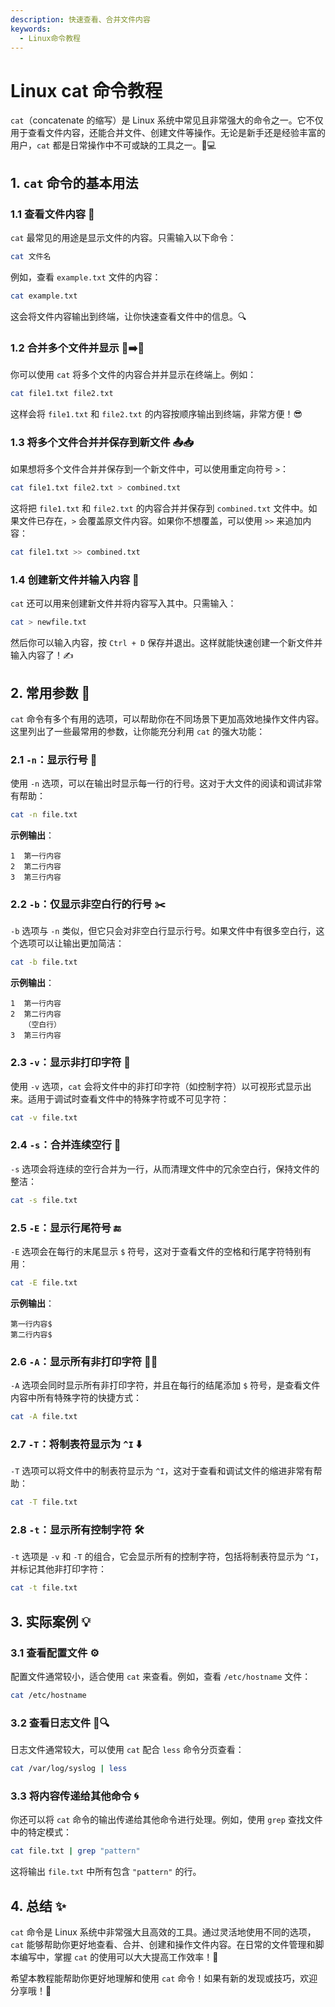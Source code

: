 ```yaml
---
description: 快速查看、合并文件内容
keywords:
  - Linux命令教程
---
```



# Linux cat 命令教程

`cat`（concatenate 的缩写）是 Linux 系统中常见且非常强大的命令之一。它不仅用于查看文件内容，还能合并文件、创建文件等操作。无论是新手还是经验丰富的用户，`cat` 都是日常操作中不可或缺的工具之一。🐧💻

## 1. `cat` 命令的基本用法

### 1.1 查看文件内容 📜

`cat` 最常见的用途是显示文件的内容。只需输入以下命令：

```bash
cat 文件名
```

例如，查看 `example.txt` 文件的内容：

```bash
cat example.txt
```

这会将文件内容输出到终端，让你快速查看文件中的信息。🔍

### 1.2 合并多个文件并显示 📂➡️📂

你可以使用 `cat` 将多个文件的内容合并并显示在终端上。例如：

```bash
cat file1.txt file2.txt
```

这样会将 `file1.txt` 和 `file2.txt` 的内容按顺序输出到终端，非常方便！😎

### 1.3 将多个文件合并并保存到新文件 📤📥

如果想将多个文件合并并保存到一个新文件中，可以使用重定向符号 `>`：

```bash
cat file1.txt file2.txt > combined.txt
```

这将把 `file1.txt` 和 `file2.txt` 的内容合并并保存到 `combined.txt` 文件中。如果文件已存在，`>` 会覆盖原文件内容。如果你不想覆盖，可以使用 `>>` 来追加内容：

```bash
cat file1.txt >> combined.txt
```

### 1.4 创建新文件并输入内容 📝

`cat` 还可以用来创建新文件并将内容写入其中。只需输入：

```bash
cat > newfile.txt
```

然后你可以输入内容，按 `Ctrl + D` 保存并退出。这样就能快速创建一个新文件并输入内容了！✍️

## 2. 常用参数 🔧

`cat` 命令有多个有用的选项，可以帮助你在不同场景下更加高效地操作文件内容。这里列出了一些最常用的参数，让你能充分利用 `cat` 的强大功能：

### 2.1 `-n`：显示行号 🔢

使用 `-n` 选项，可以在输出时显示每一行的行号。这对于大文件的阅读和调试非常有帮助：

```bash
cat -n file.txt
```

**示例输出**：

```text
1  第一行内容
2  第二行内容
3  第三行内容
```

### 2.2 `-b`：仅显示非空白行的行号 ✂️

`-b` 选项与 `-n` 类似，但它只会对非空白行显示行号。如果文件中有很多空白行，这个选项可以让输出更加简洁：

```bash
cat -b file.txt
```

**示例输出**：

```text
1  第一行内容
2  第二行内容
   （空白行）
3  第三行内容
```

### 2.3 `-v`：显示非打印字符 👀

使用 `-v` 选项，`cat` 会将文件中的非打印字符（如控制字符）以可视形式显示出来。适用于调试时查看文件中的特殊字符或不可见字符：

```bash
cat -v file.txt
```

### 2.4 `-s`：合并连续空行 🧹

`-s` 选项会将连续的空行合并为一行，从而清理文件中的冗余空白行，保持文件的整洁：

```bash
cat -s file.txt
```

### 2.5 `-E`：显示行尾符号 🔚

`-E` 选项会在每行的末尾显示 `$` 符号，这对于查看文件的空格和行尾字符特别有用：

```bash
cat -E file.txt
```

**示例输出**：

```text
第一行内容$
第二行内容$
```

### 2.6 `-A`：显示所有非打印字符 🧑‍💻

`-A` 选项会同时显示所有非打印字符，并且在每行的结尾添加 `$` 符号，是查看文件内容中所有特殊字符的快捷方式：

```bash
cat -A file.txt
```

### 2.7 `-T`：将制表符显示为 `^I` ⬇️

`-T` 选项可以将文件中的制表符显示为 `^I`，这对于查看和调试文件的缩进非常有帮助：

```bash
cat -T file.txt
```

### 2.8 `-t`：显示所有控制字符 🛠️

`-t` 选项是 `-v` 和 `-T` 的组合，它会显示所有的控制字符，包括将制表符显示为 `^I`，并标记其他非打印字符：

```bash
cat -t file.txt
```

## 3. 实际案例 💡

### 3.1 查看配置文件 ⚙️

配置文件通常较小，适合使用 `cat` 来查看。例如，查看 `/etc/hostname` 文件：

```bash
cat /etc/hostname
```

### 3.2 查看日志文件 📜🔍

日志文件通常较大，可以使用 `cat` 配合 `less` 命令分页查看：

```bash
cat /var/log/syslog | less
```

### 3.3 将内容传递给其他命令 🌀

你还可以将 `cat` 命令的输出传递给其他命令进行处理。例如，使用 `grep` 查找文件中的特定模式：

```bash
cat file.txt | grep "pattern"
```

这将输出 `file.txt` 中所有包含 `"pattern"` 的行。

## 4. 总结 ✨

`cat` 命令是 Linux 系统中非常强大且高效的工具。通过灵活地使用不同的选项，`cat` 能够帮助你更好地查看、合并、创建和操作文件内容。在日常的文件管理和脚本编写中，掌握 `cat` 的使用可以大大提高工作效率！💪

希望本教程能帮助你更好地理解和使用 `cat` 命令！如果有新的发现或技巧，欢迎分享哦！🎉

